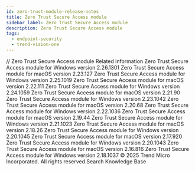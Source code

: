 ```yaml
---
id: zero-trust-module-release-notes
title: Zero Trust Secure Access module
sidebar_label: Zero Trust Secure Access module
description: Zero Trust Secure Access module
tags:
  - endpoint-security
  - trend-vision-one
---
```


/*<![CDATA[*/ $('#title').html($('meta[name=map-description]').attr('content')); /*]]>*/ Zero Trust Secure Access module Related information Zero Trust Secure Access module for Windows version 2.26.1301 Zero Trust Secure Access module for macOS version 2.23.127 Zero Trust Secure Access module for Windows version 2.25.1019 Zero Trust Secure Access module for macOS version 2.22.111 Zero Trust Secure Access module for Windows version 2.24.1059 Zero Trust Secure Access module for macOS version 2.21.90 Zero Trust Secure Access module for Windows version 2.23.1042 Zero Trust Secure Access module for macOS version 2.20.68 Zero Trust Secure Access module for Windows version 2.22.1036 Zero Trust Secure Access module for macOS version 2.19.44 Zero Trust Secure Access module for Windows version 2.21.1023 Zero Trust Secure Access module for macOS version 2.18.26 Zero Trust Secure Access module for Windows version 2.20.1045 Zero Trust Secure Access module for macOS version 2.17.920 Zero Trust Secure Access module for Windows version 2.20.1043 Zero Trust Secure Access module for macOS version 2.16.816 Zero Trust Secure Access module for Windows version 2.18.1037 © 2025 Trend Micro Incorporated. All rights reserved.Search Knowledge Base